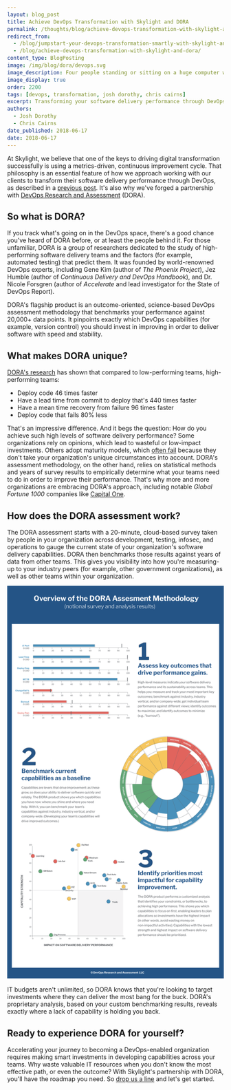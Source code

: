 ```yaml
---
layout: blog_post
title: Achieve DevOps Transformation with Skylight and DORA
permalink: /thoughts/blog/achieve-devops-transformation-with-skylight-and-dora/
redirect_from:
  - /blog/jumpstart-your-devops-transformation-smartly-with-skylight-and-dora/
  - /blog/achieve-devops-transformation-with-skylight-and-dora/
content_type: BlogPosting
image: /img/blog/dora/devops.svg
image_description: Four people standing or sitting on a huge computer with DevOps symbols placed on it.
image_display: true
order: 2200
tags: [devops, transformation, josh dorothy, chris cairns]
excerpt: Transforming your software delivery performance through DevOps requires using a metrics-driven, continuous improvement cycle. Here's how you can do that smartly with Skylight and DORA.
authors:
  - Josh Dorothy
  - Chris Cairns
date_published: 2018-06-17
date: 2018-06-17
---
```


At Skylight, we believe that one of the keys to driving digital transformation successfully is using a metrics-driven, continuous improvement cycle. That philosophy is an essential feature of how we approach working with our clients to transform their software delivery performance through DevOps, as described in a [previous post](/blog/our-winning-devops-transformation-consulting-proposal/). It's also why we've forged a partnership with [DevOps Research and Assessment](https://devops-research.com/) (DORA).

## So what is DORA?

If you track what's going on in the DevOps space, there's a good chance you've heard of DORA before, or at least the people behind it. For those unfamiliar, DORA is a group of researchers dedicated to the study of high-performing software delivery teams and the factors (for example, automated testing) that predict them. It was founded by world-renowned DevOps experts, including Gene Kim (author of *The Phoenix Project*), Jez Humble (author of *Continuous Delivery and DevOps Handbook*), and Dr. Nicole Forsgren (author of *Accelerate* and lead investigator for the State of DevOps Report).

DORA's flagship product is an outcome-oriented, science-based DevOps assessment methodology that benchmarks your performance against 20,000+ data points. It pinpoints exactly which DevOps capabilities (for example, version control) you should invest in improving in order to deliver software with speed and stability.

## What makes DORA unique?

[DORA's research](https://puppet.com/resources/whitepaper/state-of-devops-report) has shown that compared to low-performing teams, high-performing teams:

* Deploy code 46 times faster
* Have a lead time from commit to deploy that's 440 times faster
* Have a mean time recovery from failure 96 times faster
* Deploy code that fails 80% less

That's an impressive difference. And it begs the question: How do you achieve such high levels of software delivery performance? Some organizations rely on opinions, which lead to wasteful or low-impact investments. Others adopt maturity models, which [often fail](https://martinfowler.com/bliki/MaturityModel.html) because they don't take your organization's unique circumstances into account. DORA's assessment methodology, on the other hand, relies on statistical methods and years of survey results to empirically determine what your teams need to do in order to improve their performance. That's why more and more organizations are embracing DORA's approach, including notable *Global Fortune 1000* companies like [Capital One](https://devops-research.com/assets/capital_one_case_study.pdf).

## How does the DORA assessment work?

The DORA assessment starts with a 20-minute, cloud-based survey taken by people in your organization across development, testing, infosec, and operations to gauge the current state of your organization's software delivery capabilities. DORA then benchmarks those results against years of data from other teams. This gives you visibility into how you're measuring-up to your industry peers (for example, other government organizations), as well as other teams within your organization.

![Infographic outlining how the DORA assessment methodology works.](/img/blog/dora/dora-infographic.svg)

IT budgets aren't unlimited, so DORA knows that you're looking to target investments where they can deliver the most bang for the buck. DORA's proprietary analysis, based on your custom benchmarking results, reveals exactly where a lack of capability is holding you back.

## Ready to experience DORA for yourself?

Accelerating your journey to becoming a DevOps-enabled organization requires making smart investments in developing capabilities across your teams. Why waste valuable IT resources when you don't know the most effective path, or even the outcome? With Skylight's partnership with DORA, you'll have the roadmap you need. So [drop us a line](/connect/contact/) and let's get started.
